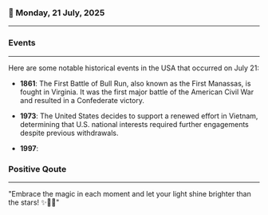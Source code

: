 ### 📅 Monday, 21 July, 2025
------
### Events
------
Here are some notable historical events in the USA that occurred on July 21:

- **1861**: The First Battle of Bull Run, also known as the First Manassas, is fought in Virginia. It was the first major battle of the American Civil War and resulted in a Confederate victory.
  
- **1973**: The United States decides to support a renewed effort in Vietnam, determining that U.S. national interests required further engagements despite previous withdrawals.

- **1997**:
### Positive Qoute
------
"Embrace the magic in each moment and let your light shine brighter than the stars! ✨🌟💖"
